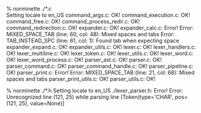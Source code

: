  % norminette ./*.c                                                             
Setting locale to en_US
command_args.c: OK!
command_execution.c: OK!
command_free.c: OK!
command_process_redir.c: OK!
command_redirection.c: OK!
expander.c: OK!
expander_calc.c: Error!
Error: MIXED_SPACE_TAB      (line:  60, col:  48):      Mixed spaces and tabs
Error: TAB_INSTEAD_SPC      (line:  61, col:   1):      Found tab when expecting space
expander_expand.c: OK!
expander_utils.c: OK!
lexer.c: OK!
lexer_handlers.c: OK!
lexer_multiline.c: OK!
lexer_token.c: OK!
lexer_utils.c: OK!
lexer_word.c: OK!
lexer_word_process.c: OK!
parser_ast.c: OK!
parser.c: OK!
parser_command.c: OK!
parser_command_handle.c: OK!
parser_pipeline.c: OK!
parser_print.c: Error!
Error: MIXED_SPACE_TAB      (line:  21, col:  68):      Mixed spaces and tabs
parser_print_utils.c: OK!
parser_utils.c: OK!


 % norminette ./*.h
Setting locale to en_US
./lexer_parser.h: Error!
        Error: Unrecognized line (121, 25) while parsing line [Token(type='CHAR', pos=(121, 25), value=None)]